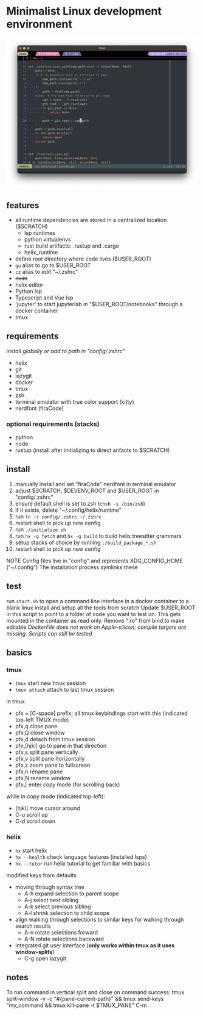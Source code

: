 # Minimalist Linux development environment

![screenshot](sample.png)

## features
- all runtime dependencies are stored in a centralized location ($SCRATCH)
	- lsp runtimes
	- python virtualenvs
	- rust build artifacts: .rustup and .cargo
	- helix_runtime
- define root directory where code lives ($USER_ROOT)
- `gu` alias to go to $USER_ROOT
- `cz` alias to edit "~/.zshrc"
- ~~nvim~~
- helix editor
- Python lsp
- Typescript and Vue lsp
- 'jupyter' to start jupyterlab in "$USER_ROOT/notebooks" through a docker container
- tmux

## requirements
_install globally or add to path in "config/.zshrc"_
- helix
- git
- lazygit
- docker
- tmux
- zsh
- terminal emulator with true color support (kitty)
- nerdfont (firaCode)

### optional requirements (stacks)
- python
- node
- rustup (install after initializing to direct arifacts to $SCRATCH)

## install
1. manually install and set "firaCode" nerdfont in terminal emulator
2. adjust $SCRATCH, $DEVENV_ROOT and $USER_ROOT in "config/.zshrc"
3. ensure default shell is set to zsh (`chsh -s /bin/zsh`)
4. if it exists, delete "~/.config/helix/runtime"
5. run `ln -s config/.zshrc ~/.zshrc`
6. restart shell to pick up new config
7. run `./initialize.sh`
8. run `hx -g fetch` and `hx -g build` to build helix treesitter grammars
9. setup stacks of choice by running `./build_package_*.sh`
10. restart shell to pick up new config

NOTE
Config files live in "config" and represents XDG_CONFIG_HOME ("~/.config")
The installation process symlinks these

## test
run `start.sh` to open a command line interface in a docker container to a blank linux install and setup all the tools from scratch
Update $USER_ROOT in this script to point to a folder of code you want to test on. This gets mounted in the container as read only. Remove ":ro" from bind to make editable
_DockerFile does not work on Apple-silicon; compile targets are missing. Scripts can still be tested_

## basics

### tmux
- `tmux` start new tmux session
- `tmux attach` attach to last tmux session

in tmux
- pfx = [C-space] prefix; all tmux keybindings start with this (indicated top-left TMUX mode)
- pfx,q close pane
- pfx,Q close window
- pfx,d detach from tmux session
- pfx,[hjkl] go to pane in that direction
- pfx,s split pane vertically
- pfx,v split pane horizontally
- pfx,z zoom pane to fullscreen
- pfx,n rename pane
- pfx,N rename window
- pfx,[ enter copy mode (for scrolling back)

while in copy mode (indicated top-left):
- [hjkl] move cursor around
- C-u scroll up
- C-d scroll down

### helix
- `hx` start helix
- `hx --health` check language features (installed lsps)
- `hx --tutor` run helix tutorial to get familiar with basics

modified keys from defaults
- moving through syntax tree
	- A-h expand selection to parent scope
	- A-j select next sibling
	- A-k select previous sibling
	- A-l shrink selection to child scope
- align walking through selections to similar keys for walking through search results
	- A-n rotate selections forward
	- A-N rotate selections backward
- integrated git user interface (**only works within tmux as it uses window-splits**)
	- C-g open lazygit

## notes
To run command in vertical split and close on command success:
tmux split-window -v -c "#{pane-current-path}" && tmux send-keys "my_command && tmux kill-pane -t \$TMUX_PANE" C-m

